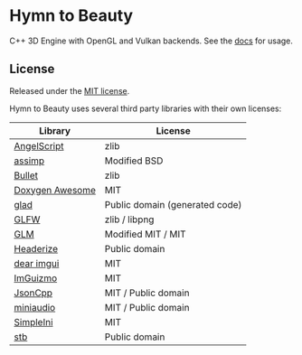 # Hymn to Beauty

C++ 3D Engine with OpenGL and Vulkan backends. See the [docs](https://chainsawkitten.github.io/HymnToBeauty/) for usage.

## License
Released under the [MIT license](LICENSE).

Hymn to Beauty uses several third party libraries with their own licenses:

| Library  | License |
| --- | --- |
| [AngelScript](https://github.com/IngwiePhoenix/AngelScript) | zlib |
| [assimp](https://github.com/assimp/assimp) | Modified BSD |
| [Bullet](https://github.com/bulletphysics/bullet3) | zlib |
| [Doxygen Awesome](https://github.com/jothepro/doxygen-awesome-css) | MIT |
| [glad](https://github.com/Dav1dde/glad) | Public domain (generated code) |
| [GLFW](https://github.com/glfw/glfw) | zlib / libpng |
| [GLM](https://github.com/g-truc/glm) | Modified MIT / MIT |
| [Headerize](https://github.com/Chainsawkitten/Headerize) | Public domain |
| [dear imgui](https://github.com/ocornut/imgui) | MIT |
| [ImGuizmo](https://github.com/CedricGuillemet/ImGuizmo) | MIT |
| [JsonCpp](https://github.com/open-source-parsers/jsoncpp) | MIT / Public domain |
| [miniaudio](https://github.com/mackron/miniaudio) | MIT / Public domain |
| [SimpleIni](https://github.com/brofield/simpleini) | MIT |
| [stb](https://github.com/nothings/stb) | Public domain |
